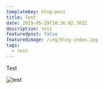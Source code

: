 ```yaml
---
templateKey: blog-post
title: Test
date: 2019-05-29T18:36:02.762Z
description: test
featuredpost: false
featuredimage: /img/blog-index.jpg
tags:
  - test
---
```

Test



![test](/img/chemex.jpg "test")

